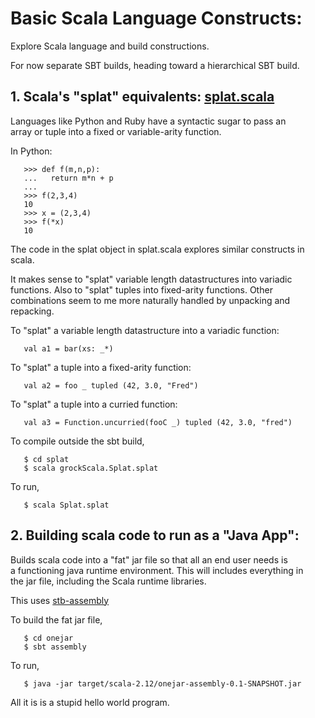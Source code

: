 # Basic Scala Language Constructs:

Explore Scala language and build constructions.<br>

For now separate SBT builds, heading toward a hierarchical SBT build.

## 1. Scala's "splat" equivalents: [splat.scala](splat/splat.scala)
Languages like Python and Ruby have a syntactic sugar to pass an<br>
array or tuple into a fixed or variable-arity function.

In Python:
```
   >>> def f(m,n,p):
   ...   return m*n + p
   ...
   >>> f(2,3,4)
   10
   >>> x = (2,3,4)
   >>> f(*x)
   10
```
The code in the splat object in splat.scala explores
similar constructs in scala.

It makes sense to "splat" variable length datastructures into variadic<br>
functions.  Also to "splat" tuples into fixed-arity functions.  Other<br>
combinations seem to me more naturally handled by unpacking and repacking.

To "splat" a variable length datastructure into a variadic function:
```
   val a1 = bar(xs: _*)
```
To "splat" a tuple into a fixed-arity function:
```
   val a2 = foo _ tupled (42, 3.0, "Fred")
```
To "splat" a tuple into a curried function:
```
   val a3 = Function.uncurried(fooC _) tupled (42, 3.0, "fred")
```

To compile outside the sbt build, 
```
   $ cd splat
   $ scala grockScala.Splat.splat
```
To run,
```
   $ scala Splat.splat  
```

## 2. Building scala code to run as a "Java App":
Builds scala code into a "fat" jar file so that all an end user needs is<br>
a functioning java runtime environment.  This will includes everything in<br>
the jar file, including the Scala runtime libraries.<br>

This uses [stb-assembly](https://github.com/sbt/sbt-assembly)<br>

To build the fat jar file, 
```
   $ cd onejar
   $ sbt assembly
```
To run,
```
   $ java -jar target/scala-2.12/onejar-assembly-0.1-SNAPSHOT.jar
```
All it is is a stupid hello world program.
